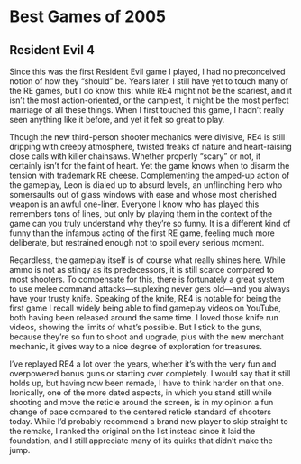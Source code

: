 # Best Games of 2005

## Resident Evil 4

Since this was the first Resident Evil game I played, I had no preconceived notion of how they “should” be. Years later, I still have yet to touch many of the RE games, but I do know this: while RE4 might not be the scariest, and it isn’t the most action-oriented, or the campiest, it might be the most perfect marriage of all these things. When I first touched this game, I hadn’t really seen anything like it before, and yet it felt so great to play. 

Though the new third-person shooter mechanics were divisive, RE4 is still dripping with creepy atmosphere, twisted freaks of nature and heart-raising close calls with killer chainsaws. Whether properly “scary” or not, it certainly isn’t for the faint of heart. Yet the game knows when to disarm the tension with trademark RE cheese. Complementing the amped-up action of the gameplay, Leon is dialed up to absurd levels, an unflinching hero who somersaults out of glass windows with ease and whose most cherished weapon is an awful one-liner. Everyone I know who has played this remembers tons of lines, but only by playing them in the context of the game can you truly understand why they’re so funny. It is a different kind of funny than the infamous acting of the first RE game, feeling much more deliberate, but restrained enough not to spoil every serious moment. 

Regardless, the gameplay itself is of course what really shines here. While ammo is not as stingy as its predecessors, it is still scarce compared to most shooters. To compensate for this, there is fortunately a great system to use melee command attacks—suplexing never gets old—and you always have your trusty knife.  Speaking of the knife, RE4 is notable for being the first game I recall widely being able to find gameplay videos on YouTube, both having been released around the same time. I loved those knife run videos, showing the limits of what’s possible. But I stick to the guns, because they’re so fun to shoot and upgrade, plus with the new merchant mechanic, it gives way to a nice degree of exploration for treasures. 

I’ve replayed RE4 a lot over the years, whether it’s with the very fun and overpowered bonus guns or starting over completely. I would say that it still holds up, but having now been remade, I have to think harder on that one. Ironically, one of the more dated aspects, in which you stand still while shooting and move the reticle around the screen, is in my opinion a fun change of pace compared to the centered reticle standard of shooters today. While I’d probably recommend a brand new player to skip straight to the remake, I ranked the original on the list instead since it laid the foundation, and I still appreciate many of its quirks that didn’t make the jump.